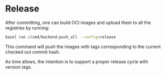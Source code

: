 # Release

After committing, one can build OCI images and upload them to all the
registries by running:

```sh
bazel run //cmd/backend:push_all --config=release
```

This command will push the images with tags corresponding to the current
checked out commit hash.

As time allows, the intention is to support a proper release cycle with version
tags.
